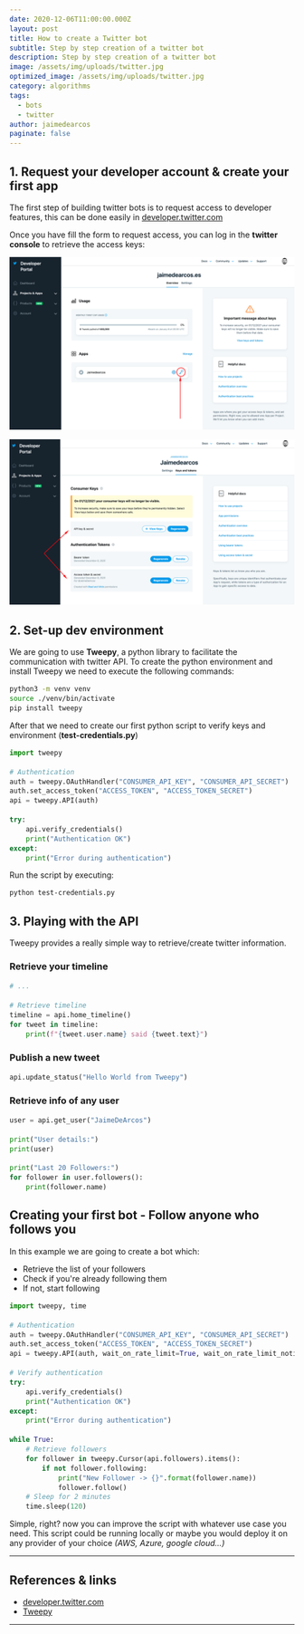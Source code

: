 ```yaml
---
date: 2020-12-06T11:00:00.000Z
layout: post
title: How to create a Twitter bot
subtitle: Step by step creation of a twitter bot 
description: Step by step creation of a twitter bot
image: /assets/img/uploads/twitter.jpg
optimized_image: /assets/img/uploads/twitter.jpg
category: algorithms
tags:
  - bots
  - twitter
author: jaimedearcos
paginate: false
---
```

 
## 1. Request your developer account & create your first app

The first step of building twitter bots is to request access to developer features, this can be done easily 
in <a href="developer.twitter.com" target="_blank">developer.twitter.com</a>

Once you have fill the form to request access, you can log in the **twitter console** to retrieve the access keys:

![](/assets/img/uploads/twitter-dashboard.png)

![](/assets/img/uploads/twitter-tokens.png)

## 2. Set-up dev environment

We are going to use **Tweepy**, a python library to facilitate the communication with twitter API. To create the python 
environment and install Tweepy we need to execute the following commands:

```bash
python3 -m venv venv
source ./venv/bin/activate
pip install tweepy
```

After that we need to create our first python script to verify keys and environment (**test-credentials.py**)

```python
import tweepy

# Authentication
auth = tweepy.OAuthHandler("CONSUMER_API_KEY", "CONSUMER_API_SECRET")
auth.set_access_token("ACCESS_TOKEN", "ACCESS_TOKEN_SECRET")
api = tweepy.API(auth)

try:
    api.verify_credentials()
    print("Authentication OK")
except:
    print("Error during authentication")
```

Run the script by executing:

```bash
python test-credentials.py  
```

## 3. Playing with the API

Tweepy provides a really simple way to retrieve/create twitter information.

### **Retrieve your timeline**

```python
# ...

# Retrieve timeline
timeline = api.home_timeline()
for tweet in timeline:
    print(f"{tweet.user.name} said {tweet.text}")
```

### Publish a new tweet

```python 
api.update_status("Hello World from Tweepy")
```

### Retrieve info of any user

```python
user = api.get_user("JaimeDeArcos")

print("User details:")
print(user)

print("Last 20 Followers:")
for follower in user.followers():
    print(follower.name)
```

## Creating your first bot - Follow anyone who follows you

In this example we are going to create a bot which:
 - Retrieve the list of your followers
 - Check if you're already following them
 - If not, start following 

```python
import tweepy, time

# Authentication
auth = tweepy.OAuthHandler("CONSUMER_API_KEY", "CONSUMER_API_SECRET")
auth.set_access_token("ACCESS_TOKEN", "ACCESS_TOKEN_SECRET")
api = tweepy.API(auth, wait_on_rate_limit=True, wait_on_rate_limit_notify=True)

# Verify authentication
try:
    api.verify_credentials()
    print("Authentication OK")
except:
    print("Error during authentication")

while True:
    # Retrieve followers
    for follower in tweepy.Cursor(api.followers).items():
        if not follower.following:
            print("New Follower -> {}".format(follower.name))
            follower.follow()
    # Sleep for 2 minutes 
    time.sleep(120)

```

Simple, right? now you can improve the script with whatever use case you need. This script could be running locally or 
maybe you would deploy it on any provider of your choice _(AWS, Azure, google cloud...)_

---

## References & links

- [developer.twitter.com](developer.twitter.com)
- [Tweepy](https://www.tweepy.org/)
 
___



